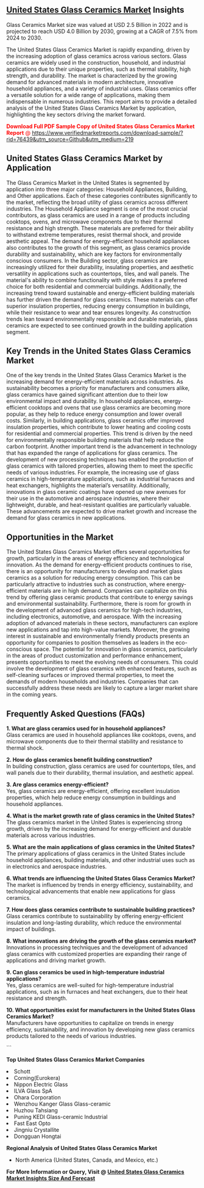 <h2><a href="https://www.verifiedmarketreports.com/download-sample/?rid=76439&amp;utm_source=Github&amp;utm_medium=219" target="_blank">United States Glass Ceramics Market</a> Insights</h2><p>Glass Ceramics Market size was valued at USD 2.5 Billion in 2022 and is projected to reach USD 4.0 Billion by 2030, growing at a CAGR of 7.5% from 2024 to 2030.</p><p> <p>The United States Glass Ceramics Market is rapidly expanding, driven by the increasing adoption of glass ceramics across various sectors. Glass ceramics are widely used in the construction, household, and industrial applications due to their unique properties, such as thermal stability, high strength, and durability. The market is characterized by the growing demand for advanced materials in modern architecture, innovative household appliances, and a variety of industrial uses. Glass ceramics offer a versatile solution for a wide range of applications, making them indispensable in numerous industries. This report aims to provide a detailed analysis of the United States Glass Ceramics Market by application, highlighting the key sectors driving the market forward. <p><span class=""><span style="color: #ff0000;"><strong>Download Full PDF Sample Copy of United States Glass Ceramics Market Report</strong> @ </span><a href="https://www.verifiedmarketreports.com/download-sample/?rid=76439&amp;utm_source=Github&amp;utm_medium=219" target="_blank">https://www.verifiedmarketreports.com/download-sample/?rid=76439&amp;utm_source=Github&amp;utm_medium=219</a></span></p></p> <h2>United States Glass Ceramics Market by Application</h2> <p>The Glass Ceramics Market in the United States is segmented by application into three major categories: Household Appliances, Building, and Other applications. Each of these categories contributes significantly to the market, reflecting the broad utility of glass ceramics across different industries. The Household Appliance segment is one of the most crucial contributors, as glass ceramics are used in a range of products including cooktops, ovens, and microwave components due to their thermal resistance and high strength. These materials are preferred for their ability to withstand extreme temperatures, resist thermal shock, and provide aesthetic appeal. The demand for energy-efficient household appliances also contributes to the growth of this segment, as glass ceramics provide durability and sustainability, which are key factors for environmentally conscious consumers. In the Building sector, glass ceramics are increasingly utilized for their durability, insulating properties, and aesthetic versatility in applications such as countertops, tiles, and wall panels. The material's ability to combine functionality with style makes it a preferred choice for both residential and commercial buildings. Additionally, the increasing trend toward sustainable and energy-efficient building materials has further driven the demand for glass ceramics. These materials can offer superior insulation properties, reducing energy consumption in buildings, while their resistance to wear and tear ensures longevity. As construction trends lean toward environmentally responsible and durable materials, glass ceramics are expected to see continued growth in the building application segment. <h2>Key Trends in the United States Glass Ceramics Market</h2> <p>One of the key trends in the United States Glass Ceramics Market is the increasing demand for energy-efficient materials across industries. As sustainability becomes a priority for manufacturers and consumers alike, glass ceramics have gained significant attention due to their low environmental impact and durability. In household appliances, energy-efficient cooktops and ovens that use glass ceramics are becoming more popular, as they help to reduce energy consumption and lower overall costs. Similarly, in building applications, glass ceramics offer improved insulation properties, which contribute to lower heating and cooling costs for residential and commercial properties. This trend is driven by the need for environmentally responsible building materials that help reduce the carbon footprint. Another important trend is the advancement in technology that has expanded the range of applications for glass ceramics. The development of new processing techniques has enabled the production of glass ceramics with tailored properties, allowing them to meet the specific needs of various industries. For example, the increasing use of glass ceramics in high-temperature applications, such as industrial furnaces and heat exchangers, highlights the material’s versatility. Additionally, innovations in glass ceramic coatings have opened up new avenues for their use in the automotive and aerospace industries, where their lightweight, durable, and heat-resistant qualities are particularly valuable. These advancements are expected to drive market growth and increase the demand for glass ceramics in new applications. <h2>Opportunities in the Market</h2> <p>The United States Glass Ceramics Market offers several opportunities for growth, particularly in the areas of energy efficiency and technological innovation. As the demand for energy-efficient products continues to rise, there is an opportunity for manufacturers to develop and market glass ceramics as a solution for reducing energy consumption. This can be particularly attractive to industries such as construction, where energy-efficient materials are in high demand. Companies can capitalize on this trend by offering glass ceramic products that contribute to energy savings and environmental sustainability. Furthermore, there is room for growth in the development of advanced glass ceramics for high-tech industries, including electronics, automotive, and aerospace. With the increasing adoption of advanced materials in these sectors, manufacturers can explore new applications and tap into high-value markets. Moreover, the growing interest in sustainable and environmentally friendly products presents an opportunity for companies to position themselves as leaders in the eco-conscious space. The potential for innovation in glass ceramics, particularly in the areas of product customization and performance enhancement, presents opportunities to meet the evolving needs of consumers. This could involve the development of glass ceramics with enhanced features, such as self-cleaning surfaces or improved thermal properties, to meet the demands of modern households and industries. Companies that can successfully address these needs are likely to capture a larger market share in the coming years. <h2>Frequently Asked Questions (FAQs)</h2> <p><strong>1. What are glass ceramics used for in household appliances?</strong><br>Glass ceramics are used in household appliances like cooktops, ovens, and microwave components due to their thermal stability and resistance to thermal shock.</p> <p><strong>2. How do glass ceramics benefit building construction?</strong><br>In building construction, glass ceramics are used for countertops, tiles, and wall panels due to their durability, thermal insulation, and aesthetic appeal.</p> <p><strong>3. Are glass ceramics energy-efficient?</strong><br>Yes, glass ceramics are energy-efficient, offering excellent insulation properties, which help reduce energy consumption in buildings and household appliances.</p> <p><strong>4. What is the market growth rate of glass ceramics in the United States?</strong><br>The glass ceramics market in the United States is experiencing strong growth, driven by the increasing demand for energy-efficient and durable materials across various industries.</p> <p><strong>5. What are the main applications of glass ceramics in the United States?</strong><br>The primary applications of glass ceramics in the United States include household appliances, building materials, and other industrial uses such as in electronics and aerospace industries.</p> <p><strong>6. What trends are influencing the United States Glass Ceramics Market?</strong><br>The market is influenced by trends in energy efficiency, sustainability, and technological advancements that enable new applications for glass ceramics.</p> <p><strong>7. How does glass ceramics contribute to sustainable building practices?</strong><br>Glass ceramics contribute to sustainability by offering energy-efficient insulation and long-lasting durability, which reduce the environmental impact of buildings.</p> <p><strong>8. What innovations are driving the growth of the glass ceramics market?</strong><br>Innovations in processing techniques and the development of advanced glass ceramics with customized properties are expanding their range of applications and driving market growth.</p> <p><strong>9. Can glass ceramics be used in high-temperature industrial applications?</strong><br>Yes, glass ceramics are well-suited for high-temperature industrial applications, such as in furnaces and heat exchangers, due to their heat resistance and strength.</p> <p><strong>10. What opportunities exist for manufacturers in the United States Glass Ceramics Market?</strong><br>Manufacturers have opportunities to capitalize on trends in energy efficiency, sustainability, and innovation by developing new glass ceramics products tailored to the needs of various industries.</p> ```</p><p><strong>Top United States Glass Ceramics Market Companies</strong></p><div data-test-id=""><p><li>Schott</li><li> Corning(Eurokera)</li><li> Nippon Electric Glass</li><li> ILVA Glass SpA</li><li> Ohara Corporation</li><li> Wenzhou Kanger Glass Glass-ceramic</li><li> Huzhou Tahsiang</li><li> Puning KEDI Glass-ceramic lndustrial</li><li> Fast East Opto</li><li> Jingniu Crystallite</li><li> Dongguan Hongtai</li></p><div><strong>Regional Analysis of&nbsp;United States Glass Ceramics Market</strong></div><ul><li dir="ltr"><p dir="ltr">North America&nbsp;(United States, Canada, and Mexico, etc.)</p></li></ul><p><strong>For More Information or Query, Visit @&nbsp;</strong><strong><a href="https://www.verifiedmarketreports.com/product/global-glass-ceramics-market-growth-2019-2024/?utm_source=Github&amp;utm_medium=219" target="_blank">United States Glass Ceramics Market Insights Size And Forecast</a></strong></p></div>
